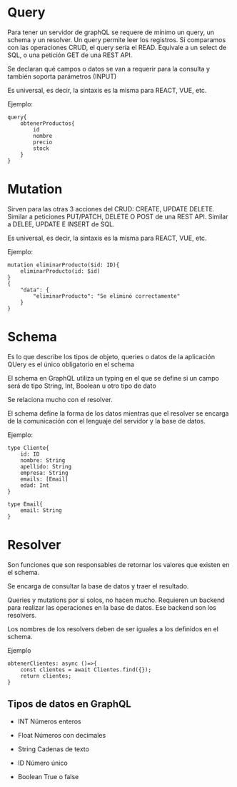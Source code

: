 
# Query

Para tener un servidor de graphQL se requere de mínimo un query, un schema y un resolver.
Un query permite leer los registros.
Si comparamos con las operaciones CRUD, el query sería el READ.
Equivale a un select de SQL, o una petición GET de una REST API.

Se declaran qué campos o datos se van a requerir para la consulta y también soporta parámetros (INPUT)

Es universal, es decir, la sintaxis es la misma para REACT, VUE, etc.

Ejemplo:
```
query{
    obtenerProductos{
        id
        nombre
        precio
        stock
    }
}
```

# Mutation

Sirven para las otras 3 acciones del CRUD: CREATE, UPDATE DELETE.
Similar a peticiones PUT/PATCH, DELETE O POST de una REST API.
Similar a DELEE, UPDATE E INSERT de SQL.

Es universal, es decir, la sintaxis es la misma para REACT, VUE, etc.

Ejemplo: 
```
mutation eliminarProducto($id: ID){
    eliminarProducto(id: $id)
}
{
    "data": {
        "eliminarProducto": "Se eliminó correctamente"
    }
}
```

# Schema
Es lo que describe los tipos de objeto, queries o datos de la aplicación
QUery es el único obligatorio en el schema

El schema en GraphQL utiliza un typing en el que se define si un campo será de tipo String, Int, Boolean u otro tipo de dato

Se relaciona mucho con el resolver. 

El schema define la forma de los datos mientras que el resolver se encarga de la comunicación con el lenguaje del servidor y la base de datos.

Ejemplo:
```
type Cliente{
    id: ID
    nombre: String
    apellido: String
    empresa: String
    emails: [Email]
    edad: Int
}

type Email{
    email: String
}
```

# Resolver

Son funciones que son responsables de retornar los valores que existen en el schema.

Se encarga de consultar la base de datos y traer el resultado.

Queries y mutations por sí solos, no hacen mucho. Requieren un backend para realizar las operaciones en la base de datos. Ese backend son los resolvers.

Los nombres de los resolvers deben de ser iguales a los definidos en el schema.

Ejemplo
```
obtenerClientes: async ()=>{
    const clientes = await Clientes.find({});
    return clientes;
}
```

## Tipos de datos en GraphQL

- INT
Números enteros

- Float 
Números con decimales

- String
Cadenas de texto

- ID
Número único

- Boolean
True o false